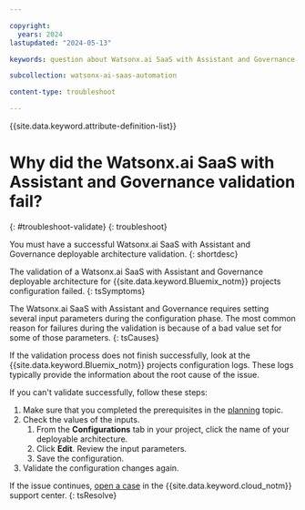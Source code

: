 ```yaml
---

copyright:
  years: 2024
lastupdated: "2024-05-13"

keywords: question about Watsonx.ai SaaS with Assistant and Governance

subcollection: watsonx-ai-saas-automation

content-type: troubleshoot

---
```


{{site.data.keyword.attribute-definition-list}}

# Why did the Watsonx.ai SaaS with Assistant and Governance validation fail?
{: #troubleshoot-validate}
{: troubleshoot}

You must have a successful Watsonx.ai SaaS with Assistant and Governance deployable architecture validation.
{: shortdesc}

The validation of a Watsonx.ai SaaS with Assistant and Governance deployable architecture for {{site.data.keyword.Bluemix_notm}} projects configuration failed.
{: tsSymptoms}

The Watsonx.ai SaaS with Assistant and Governance requires setting several input parameters during the configuration phase. The most common reason for failures during the validation is because of a bad value set for some of those parameters.
{: tsCauses}

If the validation process does not finish successfully, look at the {{site.data.keyword.Bluemix_notm}} projects configuration logs.
These logs typically provide the information about the root cause of the issue.

If you can't validate successfully, follow these steps:

1.  Make sure that you completed the prerequisites in the [planning](/docs/watsonx-ai-saas-automation?topic=watsonx-ai-saas-automation-planning) topic.
2.  Check the values of the inputs.
      1. From the **Configurations** tab in your project, click the name of your deployable architecture.
      2. Click **Edit**. Review the input parameters.
      3. Save the configuration.
3.  Validate the configuration changes again.

If the issue continues, [open a case](/docs/watsonx-ai-saas-automation?topic=watsonx-ai-saas-automation-help-and-support) in the {{site.data.keyword.cloud_notm}} support center.
{: tsResolve}
